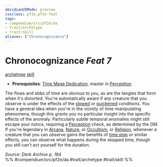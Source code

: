 ```yaml
---
obsidianUIMode: preview
cssclass: pf2e,pf2e-feat
tags:
- compendium/src/pf2e/da
- trait/archetype
- trait/skill
aliases: ["Chronocognizance"]
---
```

# Chronocognizance  *Feat 7*  
[archetype](archetype.md "Archetype Feat Trait")  [skill](skill.md "Skill Feat Trait")  

- **Prerequisites**: [Time Mage Dedication](time-mage-dedication-da.md), master in [Perception](skills.md#Perception)

The flows and ebbs of time are obvious to you, as are the tangles that form when it's distorted. You're automatically aware if any creature that you observe is under the effects of the [slowed](conditions.md#Slowed) or [quickened](conditions.md#Quickened) conditions. You have a general idea when you're in the vicinity of time-manipulating phenomena, though this grants you no particular insight into the specific effects of the anomaly. Particularly subtle temporal anomalies might still escape your notice, requiring a [Perception](skills.md#Perception) check, as determined by the GM. If you're legendary in [Arcana](skills.md#Arcana), [Nature](skills.md#Nature), or [Occultism](skills.md#Occultism), or [Religion](skills.md#Religion), whenever a creature that you can observe gains the benefits of [time stop](time-stop.md) or similar effects, you can observe what happens during the stopped time, though you still can't act yourself for the duration.

*Source: Dark Archive p. 184*  
%% #compendium/src/pf2e/da #trait/archetype #trait/skill %%